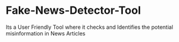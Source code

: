 # Fake-News-Detector-Tool
Its a User Friendly Tool where it checks and Identifies the potential misinformation in News Articles
